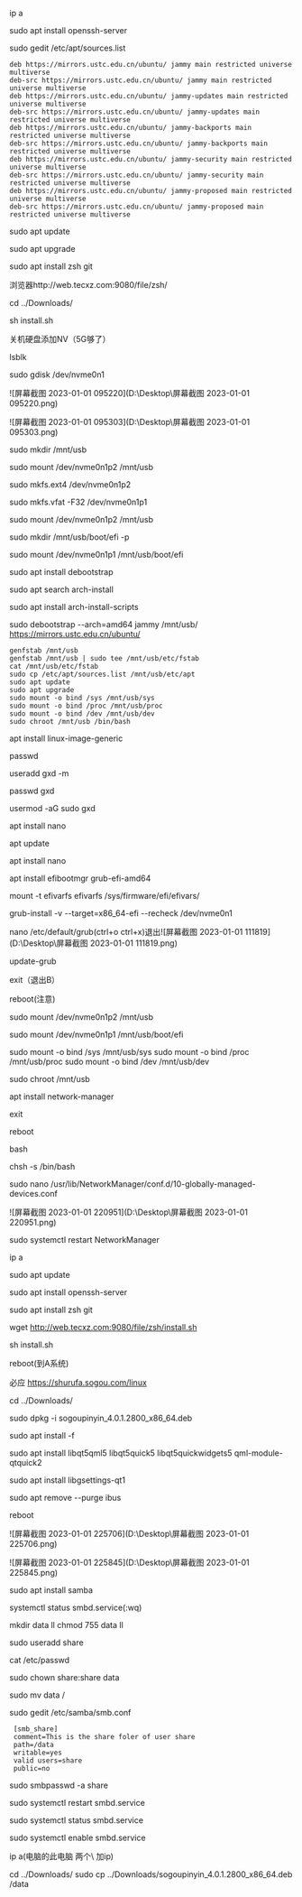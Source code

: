  ip a

sudo apt install openssh-server

sudo gedit /etc/apt/sources.list

```
deb https://mirrors.ustc.edu.cn/ubuntu/ jammy main restricted universe multiverse
deb-src https://mirrors.ustc.edu.cn/ubuntu/ jammy main restricted universe multiverse
deb https://mirrors.ustc.edu.cn/ubuntu/ jammy-updates main restricted universe multiverse
deb-src https://mirrors.ustc.edu.cn/ubuntu/ jammy-updates main restricted universe multiverse
deb https://mirrors.ustc.edu.cn/ubuntu/ jammy-backports main restricted universe multiverse
deb-src https://mirrors.ustc.edu.cn/ubuntu/ jammy-backports main restricted universe multiverse
deb https://mirrors.ustc.edu.cn/ubuntu/ jammy-security main restricted universe multiverse
deb-src https://mirrors.ustc.edu.cn/ubuntu/ jammy-security main restricted universe multiverse
deb https://mirrors.ustc.edu.cn/ubuntu/ jammy-proposed main restricted universe multiverse
deb-src https://mirrors.ustc.edu.cn/ubuntu/ jammy-proposed main restricted universe multiverse
```

sudo apt update

sudo apt upgrade

sudo apt install zsh  git

浏览器http://web.tecxz.com:9080/file/zsh/

cd ../Downloads/

sh install.sh

关机硬盘添加NV（5G够了）

lsblk

 sudo gdisk /dev/nvme0n1

![屏幕截图 2023-01-01 095220](D:\Desktop\屏幕截图 2023-01-01 095220.png)

![屏幕截图 2023-01-01 095303](D:\Desktop\屏幕截图 2023-01-01 095303.png)

 sudo mkdir /mnt/usb

 sudo mount /dev/nvme0n1p2 /mnt/usb

 sudo mkfs.ext4 /dev/nvme0n1p2

 sudo mkfs.vfat -F32 /dev/nvme0n1p1

 sudo mount /dev/nvme0n1p2 /mnt/usb

 sudo mkdir /mnt/usb/boot/efi -p

 sudo mount /dev/nvme0n1p1 /mnt/usb/boot/efi

sudo apt install debootstrap

sudo apt search arch-install

sudo apt install arch-install-scripts

sudo debootstrap --arch=amd64 jammy /mnt/usb/ https://mirrors.ustc.edu.cn/ubuntu/

```
genfstab /mnt/usb
genfstab /mnt/usb | sudo tee /mnt/usb/etc/fstab
cat /mnt/usb/etc/fstab
sudo cp /etc/apt/sources.list /mnt/usb/etc/apt
sudo apt update
sudo apt upgrade
sudo mount -o bind /sys /mnt/usb/sys
sudo mount -o bind /proc /mnt/usb/proc
sudo mount -o bind /dev /mnt/usb/dev
sudo chroot /mnt/usb /bin/bash
```



apt install linux-image-generic

passwd

useradd gxd -m

passwd gxd

usermod -aG sudo gxd

apt install nano

apt update

apt install nano

apt install efibootmgr grub-efi-amd64

mount -t efivarfs efivarfs /sys/firmware/efi/efivars/

grub-install -v --target=x86_64-efi --recheck /dev/nvme0n1

nano /etc/default/grub(ctrl+o   ctrl+x)退出![屏幕截图 2023-01-01 111819](D:\Desktop\屏幕截图 2023-01-01 111819.png)

update-grub

exit（退出B）

reboot(注意)

sudo mount /dev/nvme0n1p2 /mnt/usb

sudo mount /dev/nvme0n1p1 /mnt/usb/boot/efi

sudo mount -o bind /sys /mnt/usb/sys
sudo mount -o bind /proc /mnt/usb/proc
sudo mount -o bind /dev /mnt/usb/dev

sudo chroot /mnt/usb

 apt install network-manager

exit

reboot

bash

chsh -s /bin/bash

sudo nano /usr/lib/NetworkManager/conf.d/10-globally-managed-devices.conf

![屏幕截图 2023-01-01 220951](D:\Desktop\屏幕截图 2023-01-01 220951.png)

sudo systemctl restart NetworkManager

ip a

sudo apt update

sudo apt install openssh-server

sudo apt install zsh git

wget http://web.tecxz.com:9080/file/zsh/install.sh

sh install.sh

reboot(到A系统)

必应 https://shurufa.sogou.com/linux

cd ../Downloads/

sudo dpkg -i sogoupinyin_4.0.1.2800_x86_64.deb

sudo apt install -f

sudo apt install libqt5qml5 libqt5quick5 libqt5quickwidgets5 qml-module-qtquick2

sudo apt install libgsettings-qt1

sudo apt remove --purge ibus

reboot

![屏幕截图 2023-01-01 225706](D:\Desktop\屏幕截图 2023-01-01 225706.png)

![屏幕截图 2023-01-01 225845](D:\Desktop\屏幕截图 2023-01-01 225845.png)

sudo apt install samba

systemctl status smbd.service(:wq)

mkdir data
 ll
chmod 755 data
 ll

sudo useradd share

cat /etc/passwd

sudo chown share:share data

sudo mv data /

sudo gedit /etc/samba/smb.conf

```
 [smb_share]
 comment=This is the share foler of user share
 path=/data
 writable=yes
 valid users=share
 public=no
```

sudo smbpasswd -a share

sudo systemctl restart smbd.service

sudo systemctl status smbd.service

sudo systemctl enable smbd.service

ip a(电脑的此电脑 两个\ 加ip)

cd ../Downloads/
sudo cp ../Downloads/sogoupinyin_4.0.1.2800_x86_64.deb /data